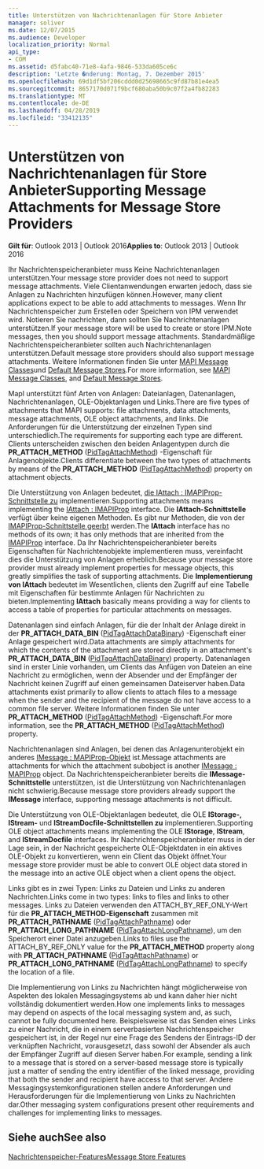 ```yaml
---
title: Unterstützen von Nachrichtenanlagen für Store Anbieter
manager: soliver
ms.date: 12/07/2015
ms.audience: Developer
localization_priority: Normal
api_type:
- COM
ms.assetid: d5fabc40-71e8-4afa-9846-533da605ce6c
description: 'Letzte �nderung: Montag, 7. Dezember 2015'
ms.openlocfilehash: 69d1df5bf206cddd0d25698665c9fd87b81e4ea5
ms.sourcegitcommit: 8657170d071f9bcf680aba50b9c07f2a4fb82283
ms.translationtype: MT
ms.contentlocale: de-DE
ms.lasthandoff: 04/28/2019
ms.locfileid: "33412135"
---
```

# <a name="supporting-message-attachments-for-message-store-providers"></a><span data-ttu-id="7de9c-103">Unterstützen von Nachrichtenanlagen für Store Anbieter</span><span class="sxs-lookup"><span data-stu-id="7de9c-103">Supporting Message Attachments for Message Store Providers</span></span>

 
  
<span data-ttu-id="7de9c-104">**Gilt für**: Outlook 2013 | Outlook 2016</span><span class="sxs-lookup"><span data-stu-id="7de9c-104">**Applies to**: Outlook 2013 | Outlook 2016</span></span> 
  
<span data-ttu-id="7de9c-105">Ihr Nachrichtenspeicheranbieter muss Keine Nachrichtenanlagen unterstützen.</span><span class="sxs-lookup"><span data-stu-id="7de9c-105">Your message store provider does not need to support message attachments.</span></span> <span data-ttu-id="7de9c-106">Viele Clientanwendungen erwarten jedoch, dass sie Anlagen zu Nachrichten hinzufügen können.</span><span class="sxs-lookup"><span data-stu-id="7de9c-106">However, many client applications expect to be able to add attachments to messages.</span></span> <span data-ttu-id="7de9c-107">Wenn Ihr Nachrichtenspeicher zum Erstellen oder Speichern von IPM verwendet wird. Notieren Sie nachrichten, dann sollten Sie Nachrichtenanlagen unterstützen.</span><span class="sxs-lookup"><span data-stu-id="7de9c-107">If your message store will be used to create or store IPM.Note messages, then you should support message attachments.</span></span> <span data-ttu-id="7de9c-108">Standardmäßige Nachrichtenspeicheranbieter sollten auch Nachrichtenanlagen unterstützen.</span><span class="sxs-lookup"><span data-stu-id="7de9c-108">Default message store providers should also support message attachments.</span></span> <span data-ttu-id="7de9c-109">Weitere Informationen finden Sie unter [MAPI Message Classes](mapi-message-classes.md)und [Default Message Stores](default-message-stores.md).</span><span class="sxs-lookup"><span data-stu-id="7de9c-109">For more information, see [MAPI Message Classes](mapi-message-classes.md), and [Default Message Stores](default-message-stores.md).</span></span>
  
<span data-ttu-id="7de9c-110">MapI unterstützt fünf Arten von Anlagen: Dateianlagen, Datenanlagen, Nachrichtenanlagen, OLE-Objektanlagen und Links.</span><span class="sxs-lookup"><span data-stu-id="7de9c-110">There are five types of attachments that MAPI supports: file attachments, data attachments, message attachments, OLE object attachments, and links.</span></span> <span data-ttu-id="7de9c-111">Die Anforderungen für die Unterstützung der einzelnen Typen sind unterschiedlich.</span><span class="sxs-lookup"><span data-stu-id="7de9c-111">The requirements for supporting each type are different.</span></span> <span data-ttu-id="7de9c-112">Clients unterscheiden zwischen den beiden Anlagentypen durch die **PR_ATTACH_METHOD** ([PidTagAttachMethod](pidtagattachmethod-canonical-property.md)) -Eigenschaft für Anlagenobjekte.</span><span class="sxs-lookup"><span data-stu-id="7de9c-112">Clients differentiate between the two types of attachments by means of the **PR_ATTACH_METHOD** ([PidTagAttachMethod](pidtagattachmethod-canonical-property.md)) property on attachment objects.</span></span>
  
<span data-ttu-id="7de9c-113">Die Unterstützung von Anlagen bedeutet, [die IAttach : IMAPIProp-Schnittstelle zu](iattachimapiprop.md) implementieren.</span><span class="sxs-lookup"><span data-stu-id="7de9c-113">Supporting attachments means implementing the [IAttach : IMAPIProp](iattachimapiprop.md) interface.</span></span> <span data-ttu-id="7de9c-114">Die **IAttach-Schnittstelle** verfügt über keine eigenen Methoden. Es gibt nur Methoden, die von der [IMAPIProp-Schnittstelle geerbt](imapipropiunknown.md) werden.</span><span class="sxs-lookup"><span data-stu-id="7de9c-114">The **IAttach** interface has no methods of its own; it has only methods that are inherited from the [IMAPIProp](imapipropiunknown.md) interface.</span></span> <span data-ttu-id="7de9c-115">Da Ihr Nachrichtenspeicheranbieter bereits Eigenschaften für Nachrichtenobjekte implementieren muss, vereinfacht dies die Unterstützung von Anlagen erheblich.</span><span class="sxs-lookup"><span data-stu-id="7de9c-115">Because your message store provider must already implement properties for message objects, this greatly simplifies the task of supporting attachments.</span></span> <span data-ttu-id="7de9c-116">Die **Implementierung von IAttach** bedeutet im Wesentlichen, clients den Zugriff auf eine Tabelle mit Eigenschaften für bestimmte Anlagen für Nachrichten zu bieten.</span><span class="sxs-lookup"><span data-stu-id="7de9c-116">Implementing **IAttach** basically means providing a way for clients to access a table of properties for particular attachments on messages.</span></span> 
  
<span data-ttu-id="7de9c-117">Datenanlagen sind einfach Anlagen, für die der Inhalt der Anlage direkt in der **PR_ATTACH_DATA_BIN** ([PidTagAttachDataBinary](pidtagattachdatabinary-canonical-property.md)) -Eigenschaft einer Anlage gespeichert wird.</span><span class="sxs-lookup"><span data-stu-id="7de9c-117">Data attachments are simply attachments for which the contents of the attachment are stored directly in an attachment's **PR_ATTACH_DATA_BIN** ([PidTagAttachDataBinary](pidtagattachdatabinary-canonical-property.md)) property.</span></span> <span data-ttu-id="7de9c-118">Datenanlagen sind in erster Linie vorhanden, um Clients das Anfügen von Dateien an eine Nachricht zu ermöglichen, wenn der Absender und der Empfänger der Nachricht keinen Zugriff auf einen gemeinsamen Dateiserver haben.</span><span class="sxs-lookup"><span data-stu-id="7de9c-118">Data attachments exist primarily to allow clients to attach files to a message when the sender and the recipient of the message do not have access to a common file server.</span></span> <span data-ttu-id="7de9c-119">Weitere Informationen finden Sie unter **PR_ATTACH_METHOD** ([PidTagAttachMethod](pidtagattachmethod-canonical-property.md)) -Eigenschaft.</span><span class="sxs-lookup"><span data-stu-id="7de9c-119">For more information, see the **PR_ATTACH_METHOD** ([PidTagAttachMethod](pidtagattachmethod-canonical-property.md)) property.</span></span>
  
<span data-ttu-id="7de9c-120">Nachrichtenanlagen sind Anlagen, bei denen das Anlagenunterobjekt ein anderes [IMessage : MAPIProp-Objekt](imessageimapiprop.md) ist.</span><span class="sxs-lookup"><span data-stu-id="7de9c-120">Message attachments are attachments for which the attachment subobject is another [IMessage : MAPIProp](imessageimapiprop.md) object.</span></span> <span data-ttu-id="7de9c-121">Da Nachrichtenspeicheranbieter bereits die **IMessage-Schnittstelle** unterstützen, ist die Unterstützung von Nachrichtenanlagen nicht schwierig.</span><span class="sxs-lookup"><span data-stu-id="7de9c-121">Because message store providers already support the **IMessage** interface, supporting message attachments is not difficult.</span></span> 
  
<span data-ttu-id="7de9c-122">Die Unterstützung von OLE-Objektanlagen bedeutet, die OLE **IStorage-,** **IStream-** und **IStreamDocfile-Schnittstellen zu** implementieren.</span><span class="sxs-lookup"><span data-stu-id="7de9c-122">Supporting OLE object attachments means implementing the OLE **IStorage**, **IStream**, and **IStreamDocfile** interfaces.</span></span> <span data-ttu-id="7de9c-123">Ihr Nachrichtenspeicheranbieter muss in der Lage sein, in der Nachricht gespeicherte OLE-Objektdaten in ein aktives OLE-Objekt zu konvertieren, wenn ein Client das Objekt öffnet.</span><span class="sxs-lookup"><span data-stu-id="7de9c-123">Your message store provider must be able to convert OLE object data stored in the message into an active OLE object when a client opens the object.</span></span> 
  
<span data-ttu-id="7de9c-124">Links gibt es in zwei Typen: Links zu Dateien und Links zu anderen Nachrichten.</span><span class="sxs-lookup"><span data-stu-id="7de9c-124">Links come in two types: links to files and links to other messages.</span></span> <span data-ttu-id="7de9c-125">Links zu Dateien verwenden den ATTACH_BY_REF_ONLY-Wert für die **PR_ATTACH_METHOD-Eigenschaft** zusammen mit **PR_ATTACH_PATHNAME** ([PidTagAttachPathname](pidtagattachpathname-canonical-property.md)) oder **PR_ATTACH_LONG_PATHNAME** ([PidTagAttachLongPathname](pidtagattachlongpathname-canonical-property.md)), um den Speicherort einer Datei anzugeben.</span><span class="sxs-lookup"><span data-stu-id="7de9c-125">Links to files use the ATTACH_BY_REF_ONLY value for the **PR_ATTACH_METHOD** property along with **PR_ATTACH_PATHNAME** ([PidTagAttachPathname](pidtagattachpathname-canonical-property.md)) or **PR_ATTACH_LONG_PATHNAME** ([PidTagAttachLongPathname](pidtagattachlongpathname-canonical-property.md)) to specify the location of a file.</span></span>
  
<span data-ttu-id="7de9c-126">Die Implementierung von Links zu Nachrichten hängt möglicherweise von Aspekten des lokalen Messagingsystems ab und kann daher hier nicht vollständig dokumentiert werden.</span><span class="sxs-lookup"><span data-stu-id="7de9c-126">How one implements links to messages may depend on aspects of the local messaging system and, as such, cannot be fully documented here.</span></span> <span data-ttu-id="7de9c-127">Beispielsweise ist das Senden eines Links zu einer Nachricht, die in einem serverbasierten Nachrichtenspeicher gespeichert ist, in der Regel nur eine Frage des Sendens der Eintrags-ID der verknüpften Nachricht, vorausgesetzt, dass sowohl der Absender als auch der Empfänger Zugriff auf diesen Server haben.</span><span class="sxs-lookup"><span data-stu-id="7de9c-127">For example, sending a link to a message that is stored on a server-based message store is typically just a matter of sending the entry identifier of the linked message, providing that both the sender and recipient have access to that server.</span></span> <span data-ttu-id="7de9c-128">Andere Messagingsystemkonfigurationen stellen andere Anforderungen und Herausforderungen für die Implementierung von Links zu Nachrichten dar.</span><span class="sxs-lookup"><span data-stu-id="7de9c-128">Other messaging system configurations present other requirements and challenges for implementing links to messages.</span></span>
  
## <a name="see-also"></a><span data-ttu-id="7de9c-129">Siehe auch</span><span class="sxs-lookup"><span data-stu-id="7de9c-129">See also</span></span>



[<span data-ttu-id="7de9c-130">Nachrichtenspeicher-Features</span><span class="sxs-lookup"><span data-stu-id="7de9c-130">Message Store Features</span></span>](message-store-features.md)

